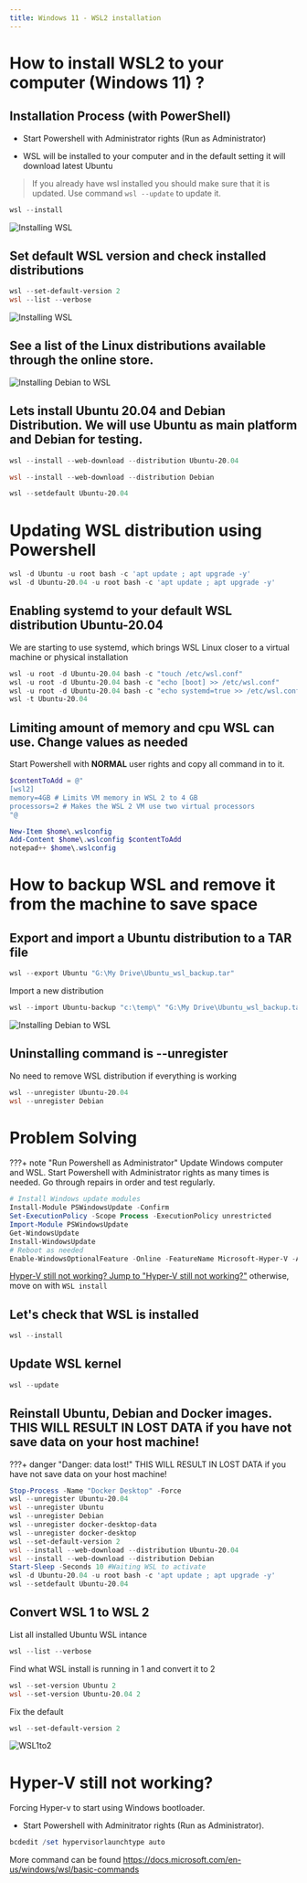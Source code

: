 ```yaml
---
title: Windows 11 - WSL2 installation
---
```

# How to install WSL2 to your computer  (Windows 11) ?

## Installation Process (with PowerShell)
* Start Powershell with Administrator rights (Run as Administrator)

* WSL will be installed to your computer and in the default setting it will download latest Ubuntu
> If you already have wsl installed you should make sure that it is updated. Use command `wsl --update` to update it.

```powershell
wsl --install
```
![Installing WSL](assets/wslupdate.png "WSL --install")


## Set default WSL version and check installed distributions
```powershell linenums="1"
wsl --set-default-version 2
wsl --list --verbose
```
![Installing WSL](assets/WSL_status.png "WSL status")



##  See a list of the Linux distributions available through the online store.


![Installing Debian to WSL](assets/WSL_Debian.png "WSL Debian")


##  Lets install Ubuntu 20.04 and Debian Distribution. We will use Ubuntu as main platform and Debian for testing.
```powershell linenums="1"
wsl --install --web-download --distribution Ubuntu-20.04

wsl --install --web-download --distribution Debian

wsl --setdefault Ubuntu-20.04
```

#  Updating WSL distribution using Powershell

```powershell linenums="1"
wsl -d Ubuntu -u root bash -c 'apt update ; apt upgrade -y'
wsl -d Ubuntu-20.04 -u root bash -c 'apt update ; apt upgrade -y'
```


## Enabling systemd to your default WSL distribution Ubuntu-20.04
We are starting to use systemd, which brings WSL Linux closer to a virtual machine or physical installation

```powershell linenums="1"
wsl -u root -d Ubuntu-20.04 bash -c "touch /etc/wsl.conf"
wsl -u root -d Ubuntu-20.04 bash -c "echo [boot] >> /etc/wsl.conf" 
wsl -u root -d Ubuntu-20.04 bash -c "echo systemd=true >> /etc/wsl.conf" 
wsl -t Ubuntu-20.04
```
## Limiting amount of memory and cpu WSL can use. Change values as needed
Start Powershell with **NORMAL** user rights and copy all command in to it. 

```powershell linenums="1"
$contentToAdd = @"
[wsl2]
memory=4GB # Limits VM memory in WSL 2 to 4 GB
processors=2 # Makes the WSL 2 VM use two virtual processors
"@

New-Item $home\.wslconfig
Add-Content $home\.wslconfig $contentToAdd
notepad++ $home\.wslconfig 
```

# How to backup WSL and remove it from the machine to save space

## Export and import a Ubuntu distribution to a TAR file

```powershell
wsl --export Ubuntu "G:\My Drive\Ubuntu_wsl_backup.tar"
```

Import a new distribution

```powershell
wsl --import Ubuntu-backup "c:\temp\" "G:\My Drive\Ubuntu_wsl_backup.tar"

```

![Installing Debian to WSL](assets/WSL_export_inport.png "WSL Debian")


## Uninstalling command is --unregister
No need to remove WSL distribution if everything is working

```powershell linenums="1"
wsl --unregister Ubuntu-20.04
wsl --unregister Debian
```

# Problem Solving

???+ note "Run Powershell as Administrator"
    Update Windows computer and WSL. Start Powershell with Administrator rights as many times is needed. Go through repairs in order and test regularly.

```powershell title="Update Windows computer and WSL. Run as Administrator." linenums="1"
# Install Windows update modules
Install-Module PSWindowsUpdate -Confirm
Set-ExecutionPolicy -Scope Process -ExecutionPolicy unrestricted
Import-Module PSWindowsUpdate
Get-WindowsUpdate
Install-WindowsUpdate
# Reboot as needed 
Enable-WindowsOptionalFeature -Online -FeatureName Microsoft-Hyper-V -All
```

[Hyper-V still not working? Jump to "Hyper-V still not working?"](#hyper-v-still-not-working) otherwise, move on with `WSL install`


## Let's check that WSL is installed
```powershell
wsl --install
```

## Update WSL kernel

```powershell
wsl --update
```

## Reinstall Ubuntu, Debian and Docker images. THIS WILL RESULT IN LOST DATA if you have not save data on your host machine!

    
???+ danger "Danger: data lost!"
    THIS WILL RESULT IN LOST DATA if you have not save data on your host machine!
```powershell linenums="1" title="Danger: data lost if...! Reinstall Ubuntu, Debian and Docker images."
Stop-Process -Name "Docker Desktop" -Force
wsl --unregister Ubuntu-20.04
wsl --unregister Ubuntu
wsl --unregister Debian
wsl --unregister docker-desktop-data
wsl --unregister docker-desktop
wsl --set-default-version 2
wsl --install --web-download --distribution Ubuntu-20.04
wsl --install --web-download --distribution Debian
Start-Sleep -Seconds 10 #Waiting WSL to activate
wsl -d Ubuntu-20.04 -u root bash -c 'apt update ; apt upgrade -y'
wsl --setdefault Ubuntu-20.04
```

## Convert WSL 1 to WSL 2

List all installed Ubuntu WSL intance

```powershell
wsl --list --verbose
```

Find what WSL install is running in 1 and convert it to 2

```powershell
wsl --set-version Ubuntu 2
wsl --set-version Ubuntu-20.04 2
```

Fix the default 
```powershell
wsl --set-default-version 2
```

![WSL1to2](assets/WSL_WSL1to2.png "WSL1to2")


# Hyper-V still not working?

Forcing Hyper-v to start using Windows bootloader. 

* Start Powershell with Adminitrator rights (Run as Administrator).

```powershell
bcdedit /set hypervisorlaunchtype auto
```

More command can be found https://docs.microsoft.com/en-us/windows/wsl/basic-commands
